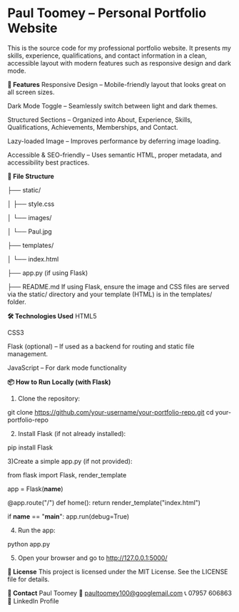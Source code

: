 # **Paul Toomey – Personal Portfolio Website**

This is the source code for my professional portfolio website. It presents my skills, experience, qualifications, and contact information in a clean, accessible layout with modern features such as responsive design and dark mode.

**🚀 Features**
Responsive Design – Mobile-friendly layout that looks great on all screen sizes.

Dark Mode Toggle – Seamlessly switch between light and dark themes.

Structured Sections – Organized into About, Experience, Skills, Qualifications, Achievements, Memberships, and Contact.

Lazy-loaded Image – Improves performance by deferring image loading.

Accessible & SEO-friendly – Uses semantic HTML, proper metadata, and accessibility best practices.

**📁 File Structure**

├── static/

│   ├── style.css

│   └── images/

│       └── Paul.jpg

├── templates/

│   └── index.html

├── app.py (if using Flask)

├── README.md
If using Flask, ensure the image and CSS files are served via the static/ directory and your template (HTML) is in the templates/ folder.

**🛠 Technologies Used**
HTML5

CSS3

Flask (optional) – If used as a backend for routing and static file management.

JavaScript – For dark mode functionality

**📦 How to Run Locally (with Flask)**
1) Clone the repository:

git clone https://github.com/your-username/your-portfolio-repo.git
cd your-portfolio-repo

2) Install Flask (if not already installed):

pip install Flask

3)Create a simple app.py (if not provided):

from flask import Flask, render_template

app = Flask(__name__)

@app.route("/")
def home():
    return render_template("index.html")

if __name__ == "__main__":
    app.run(debug=True)

4) Run the app:

python app.py

5) Open your browser and go to http://127.0.0.1:5000/


**📄 License**
This project is licensed under the MIT License. See the LICENSE file for details.

**🤝 Contact**
Paul Toomey
📧 paultoomey100@googlemail.com
📞 07957 606863
🔗 LinkedIn Profile
